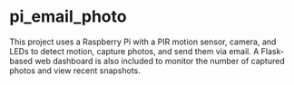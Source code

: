 # pi_email_photo
This project uses a Raspberry Pi with a PIR motion sensor, camera, and LEDs to detect motion, capture photos, and send them via email. A Flask-based web dashboard is also included to monitor the number of captured photos and view recent snapshots.
